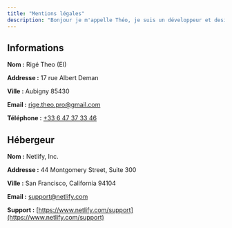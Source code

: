 ```yaml
---
title: "Mentions légales"
description: "Bonjour je m'appelle Théo, je suis un développeur et designer web français, qui adore explorer de nouvelles technologies web."
---
```


## Informations

**Nom :** Rigé Theo (EI)

**Addresse :** 17 rue Albert Deman

**Ville :** Aubigny 85430

**Email :** [rige.theo.pro@gmail.com](mailto:rige.theo.pro@gmail.com)

**Téléphone :** [+33 6 47 37 33 46](tel:+33647373346)

## Hébergeur

**Nom :** Netlify, Inc.

**Addresse :** 44 Montgomery Street, Suite 300

**Ville :** San Francisco, California 94104

**Email :** [support@netlify.com](mailto:support@netlify.com)

**Support :** [https://www.netlify.com/support](https://www.netlify.com/support)